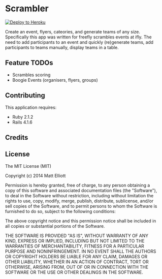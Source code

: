 Scrambler
================

[![Deploy to Heroku](https://www.herokucdn.com/deploy/button.png)](https://heroku.com/deploy)

Create an event, flyers, cateories, and generate teams of any size. Specifically this app was written for freefly scrambles events at ifly. The need to add participants to an event and quickly (re)generate teams, add participants to teams manually, display teams in a table.


Feature TODOs
-------------
- Scrambles scoring 
- Boogie Events (organisers, flyers, groups)


Contributing
------------

This application requires:

- Ruby 2.1.2
- Rails 4.1.6


Credits
-------

License
-------
The MIT License (MIT)

Copyright (c) 2014 Matt Elliott

Permission is hereby granted, free of charge, to any person obtaining a copy of this software and associated documentation files (the "Software"), to deal in the Software without restriction, including without limitation the rights to use, copy, modify, merge, publish, distribute, sublicense, and/or sell copies of the Software, and to permit persons to whom the Software is furnished to do so, subject to the following conditions:

The above copyright notice and this permission notice shall be included in all copies or substantial portions of the Software.

THE SOFTWARE IS PROVIDED "AS IS", WITHOUT WARRANTY OF ANY KIND, EXPRESS OR IMPLIED, INCLUDING BUT NOT LIMITED TO THE WARRANTIES OF MERCHANTABILITY, FITNESS FOR A PARTICULAR PURPOSE AND NONINFRINGEMENT. IN NO EVENT SHALL THE AUTHORS OR COPYRIGHT HOLDERS BE LIABLE FOR ANY CLAIM, DAMAGES OR OTHER LIABILITY, WHETHER IN AN ACTION OF CONTRACT, TORT OR OTHERWISE, ARISING FROM, OUT OF OR IN CONNECTION WITH THE SOFTWARE OR THE USE OR OTHER DEALINGS IN THE SOFTWARE.
